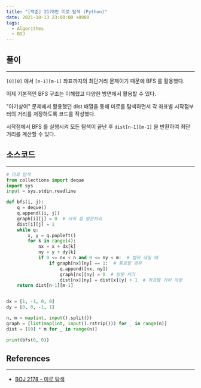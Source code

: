 ```yaml
---
title: "[백준] 2178번 미로 탐색 (Python)"
date: 2021-10-13 23:00:00 +0900
tags:
  - Algorithms
  - BOJ
---
```


## 풀이

---

`[0][0]` 에서 `[n-1][m-1]` 좌표까지의 최단거리 문제이기 때문에 BFS 를 활용했다.

이제 기본적인 BFS 구조는 이해했고 다양한 방면에서 활용할 수 있다.

"아기상어" 문제에서 활용했던 dist 배열을 통해 미로를 탐색하면서 각 좌표별 시작점부터의 거리를 저장하도록 코드를 작성했다.

시작점에서 BFS 를 실행시켜 모든 탐색이 끝난 후 `dist[n-1][m-1]` 을 반환하여 최단거리를 계산할 수 있다.

## 소스코드

---

```python
# 미로 탐색
from collections import deque
import sys
input = sys.stdin.readline

def bfs(i, j):
    q = deque()
    q.append([i, j])
    graph[i][j] = 0  # 시작 점 방문처리
    dist[i][j] = 1
    while q:
        x, y = q.popleft()
        for k in range(4):
            nx = x + dx[k]
            ny = y + dy[k]
            if 0 <= nx < n and 0 <= ny < m:  # 범위 내일 때
                if graph[nx][ny] == 1:  # 통로일 경우
                    q.append([nx, ny])
                    graph[nx][ny] = 0  # 방문 처리
                    dist[nx][ny] = dist[x][y] + 1  # 좌표별 거리 저장
    return dist[n-1][m-1]


dx = [1, -1, 0, 0]
dy = [0, 0, -1, 1]

n, m = map(int, input().split())
graph = [list(map(int, input().rstrip())) for _ in range(n)]
dist = [[0] * m for _ in range(n)]

print(bfs(0, 0))
```

## References

---

- [BOJ 2178 - 미로 탐색](https://www.acmicpc.net/problem/2178)
